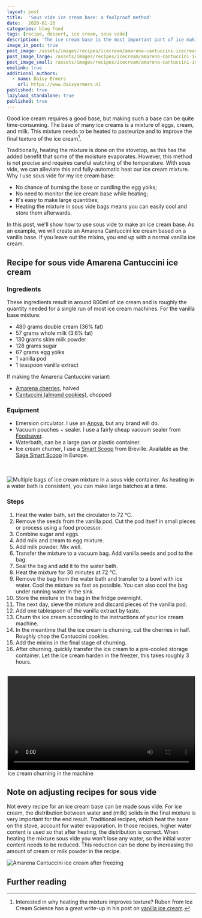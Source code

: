 ```yaml
---
layout: post
title:  'Sous vide ice cream base: a foolproof method'
date:   2020-01-26
categories: blog food
tags: [recipe, dessert, ice cream, sous vide]
description: 'The ice cream base is the most important part of ice making, but can be difficult to get right. Heating the base sous vide helps to reduce errors.'
image_in_post: true
post_image: /assets/images/recipes/icecream/amarena-cantuccini-icecream-closeup.jpg
post_image_large: /assets/images/recipes/icecream/amarena-cantuccini-icecream-closeup.jpg
post_image_small: /assets/images/recipes/icecream/amarena-cantuccini-icecream-closeup_small.jpg
onelink: true
additional_authors:
  - name: Daisy Ermers
    url: https://www.daisyermers.nl
published: true
lazyload_standalone: true
published: true
---
```


Good ice cream requires a good base, but making such a base can be quite time-consuming.
The base of many ice creams is a mixture of eggs, cream, and milk. This mixture needs to be heated to pasteurize and to improve the final texture of the ice cream[^1].

Traditionally, heating the mixture is done on the stovetop, as this has the added benefit that some of the moisture evaporates. However, this method is not precise and requires careful watching of the temperature. With sous vide, we can alleviate this and fully-automatic heat our ice cream mixture. Why I use sous vide for my ice cream base:

- No chance of burning the base or curdling the egg yolks;
- No need to monitor the ice cream base while heating;
- It's easy to make large quantities;
- Heating the mixture in sous vide bags means you can easily cool and store them afterwards.

In this post, we'll show how to use sous vide to make an ice cream base. As an example, we will create an Amarena Cantuccini ice cream based on a vanilla base. If you leave out the mixins, you end up with a normal vanilla ice cream.

## Recipe for sous vide Amarena Cantuccini ice cream

### Ingredients

These ingredients result in around 800ml of ice cream and is roughly the quantity needed for a single run of most ice cream machines. For the vanilla base mixture:

- 480 grams double cream (36% fat)
- 57 grams whole milk (3.6% fat)
- 130 grams skim milk powder
- 128 grams sugar
- 67 grams egg yolks
- 1 vanilla pod
- 1 teaspoon vanilla extract

If making the Amarena Cantuccini variant:

- <a href="https://amzn.to/2ux5rQ5" rel="nofollow">Amarena cherries</a>, halved
- <a href="https://amzn.to/2NYHUya" rel="nofollow">Cantuccini (almond cookies)</a>, chopped

### Equipment

- Emersion circulator. I use an [Anova](https://amzn.to/2IYEmcQ), but any brand will do.
- Vacuum pouches + sealer. I use a fairly cheap vacuum sealer from <a href="https://amzn.to/38CF8qn" rel="nofollow">Foodsaver</a>.
- Waterbath, can be a large pan or plastic container.
- Ice cream churner, I use a <a href="https://amzn.to/312Omtu" rel="nofollow">Smart Scoop</a> from Breville. Available as the <a href="https://amzn.to/2RsF0np" rel="nofollow">Sage Smart Scoop</a> in Europe.

<br><br><img class="lazyload" alt="Multiple bags of ice cream mixture in a sous vide container. As heating in a water bath is consistent, you can make large batches at a time." data-src="/assets/images/recipes/icecream/icecream-sousvide.jpg">

### Steps

1. Heat the water bath, set the circulator to 72 &deg;C.
2. Remove the seeds from the vanilla pod. Cut the pod itself in small pieces or process using a food processor.
3. Combine sugar and eggs.
4. Add milk and cream to egg mixture.
5. Add milk powder. Mix well.
6. Transfer the mixture to a vacuum bag. Add vanilla seeds and pod to the bag.
7. Seal the bag and add it to the water bath.
8. Heat the mixture for 30 minutes at 72 &deg;C.
9. Remove the bag from the water bath and transfer to a bowl with ice water. Cool the mixture as fast as possible. You can also cool the bag under running water in the sink.
10. Store the mixture in the bag in the fridge overnight.
11. The next day, sieve the mixture and discard pieces of the vanilla pod.
12. Add one tablespoon of the vanilla extract by taste.
13. Churn the ice cream according to the instructions of your ice cream machine.
14. In the meantime that the ice cream is churning, cut the cherries in half. Roughly chop the Cantuccini cookies.
15. Add the mixins in the final stage of churning.
16. After churning, quickly transfer the ice cream to a pre-cooled storage container. Let the ice cream harden in the freezer, this takes roughly 3 hours.

<figure style="max-width: 500px; margin: 30px auto 0 auto;">
<video controls width="100%">
      <source src="/assets/images/recipes/icecream/icecream-churning.webm" type="video/webm">
      <source src="/assets/images/recipes/icecream/icecream-churning.ogv" type="video/ogg">
      <source src="/assets/images/recipes/icecream/icecream-churning.mp4" type="video/mp4">
    Your browser does not support the video tag.
</video>
<figcaption>Ice cream churning in the machine</figcaption>
</figure>

## Note on adjusting recipes for sous vide

Not every recipe for an ice cream base can be made sous vide. For ice cream, the distribution between water and (milk) solids in the final mixture is very important for the end result. Traditional recipes, which heat the base on the stove, account for water evaporation. In those recipes, higher water content is used so that after heating, the distribution is correct. When heating the mixture sous vide you won't lose any water, so the initial water content needs to be reduced. This reduction can be done by increasing the amount of cream or milk powder in the recipe.

<img class="lazyload" alt="Amarena Cantuccini ice cream after freezing" data-src="/assets/images/recipes/icecream/amarena-cantuccini-icecream.jpg">

## Further reading

[^1]: Interested in why heating the mixture improves texture? Ruben from Ice Cream Science has a great write-up in his post on [vanilla ice cream](http://icecreamscience.com/vanilla-bean-ice-cream-recipe/).
